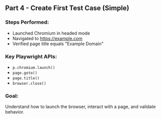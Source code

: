 ## Part 4 - Create First Test Case (Simple)

### Steps Performed:
- Launched Chromium in headed mode
- Navigated to https://example.com
- Verified page title equals "Example Domain"

### Key Playwright APIs:
- `p.chromium.launch()`
- `page.goto()`
- `page.title()`
- `browser.close()`

### Goal:
Understand how to launch the browser, interact with a page, and validate behavior.
